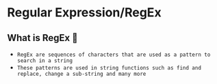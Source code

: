 # Regular Expression/RegEx


## What is RegEx 🤔

* ```RegEx are sequences of characters that are used as a pattern to search in a string```
* ```These patterns are used in string functions such as find and replace, change a sub-string and many more```

